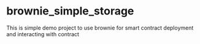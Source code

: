 # brownie_simple_storage

This is simple demo project to use brownie for smart contract deployment and interacting with contract
